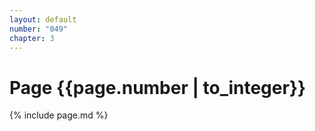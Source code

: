 ```yaml
---
layout: default
number: "049"
chapter: 3
---
```


# Page {{page.number | to_integer}}
{% include page.md %}
